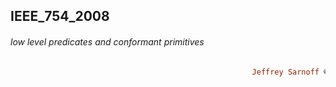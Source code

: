 ## IEEE_754_2008
###### low level predicates and conformant primitives  
```ruby
                                                      Jeffrey Sarnoff © 2016-Mar-22 at New York
```



